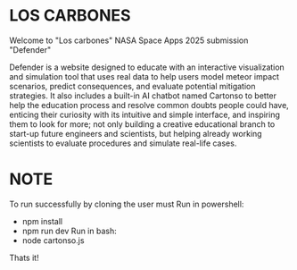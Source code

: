 # LOS CARBONES
Welcome to "Los carbones" NASA Space Apps 2025 submission "Defender"

Defender is a website designed to educate with an interactive visualization and simulation tool that uses real data to help users model meteor impact scenarios, predict consequences, and evaluate potential mitigation strategies. It also includes a built-in AI chatbot named Cartonso to better help the education process and resolve common doubts people could have, enticing their curiosity with its intuitive and simple interface, and inspiring them to look for more; not only building a creative educational branch to start-up future engineers and scientists, but helping already working scientists to evaluate procedures and simulate real-life cases.

# NOTE
To run successfully by cloning the user must
Run in powershell:
- npm install
- npm run dev
Run in bash:
- node cartonso.js

Thats it!
